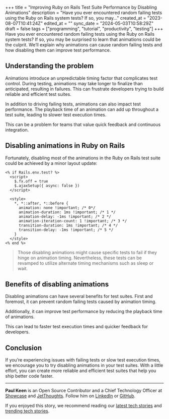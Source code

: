 +++
title = "Improving Ruby on Rails Test Suite Performance by Disabling Animations"
description = "Have you ever encountered random failing tests using the Ruby on Rails system tests? If so, you may..."
created_at = "2023-08-07T10:41:24Z"
edited_at = ""
sync_date = "2024-05-03T10:58:29Z"
draft = false
tags = ["programming", "tutorial", "productivity", "testing"]
+++
Have you ever encountered random failing tests using the Ruby on Rails system tests? If so, you may be surprised to learn that animations could be the culprit. We’ll explain why animations can cause random failing tests and how disabling them can improve test performance.

## Understanding the problem
Animations introduce an unpredictable timing factor that complicates test control. During testing, animations may take longer to finalize than anticipated, resulting in failures. This can frustrate developers trying to build reliable and efficient test suites.

In addition to driving failing tests, animations can also impact test performance. The playback time of an animation can add up throughout a test suite, leading to slower test execution times.

This can be a problem for teams that value quick feedback and continuous integration.

## Disabling animations in Ruby on Rails
Fortunately, disabling most of the animations in the Ruby on Rails test suite could be achieved by a minor layout update:

```html+ruby
<% if Rails.env.test? %>
  <script>
    $.fx.off = true
    $.ajaxSetup({ async: false })
  </script>

  <style>
    *, *::after, *::before {
      animation: none !important; /* 0*/
      animation-duration: 1ms !important; /* 1 */
      animation-delay: -1ms !important; /* 2 */
      animation-iteration-count: 1 !important; /* 3 */
      transition-duration: 1ms !important; /* 4 */
      transition-delay: -1ms !important; /* 5 */
    }
  </style>
<% end %>
```

> Those disabling animations might cause specific tests to fail if they hinge on animation timing. Nevertheless, these tests can be revamped to utilize alternate timing mechanisms such as sleep or wait.

## Benefits of disabling animations

Disabling animations can have several benefits for test suites. First and foremost, it can prevent random failing tests caused by animation timing.

Additionally, it can improve test performance by reducing the playback time of animations.

This can lead to faster test execution times and quicker feedback for developers.

## Conclusion

If you’re experiencing issues with failing tests or slow test execution times, we encourage you to try disabling animations in your test suites. With a little effort, you can create more reliable and efficient test suites that help you ship better code faster.

---

**Paul Keen** is an Open Source Contributor and a Chief Technology Officer at [Showcase](https://showca.se) and [JetThoughts](https://www.jetthoughts.com). Follow him on [LinkedIn](https://www.linkedin.com/in/paul-keen/) or [GitHub](https://github.com/pftg).

If you enjoyed this story, we recommend reading our [latest tech stories](https://jtway.co/latest) and [trending tech stories](https://jtway.co/trending).